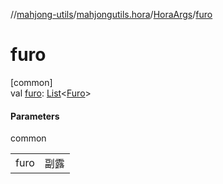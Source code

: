 //[mahjong-utils](../../../index.md)/[mahjongutils.hora](../index.md)/[HoraArgs](index.md)/[furo](furo.md)

# furo

[common]\
val [furo](furo.md): [List](https://kotlinlang.org/api/latest/jvm/stdlib/kotlin.collections/-list/index.html)&lt;[Furo](../../mahjongutils.models/-furo/index.md)&gt;

#### Parameters

common

| | |
|---|---|
| furo | 副露 |
